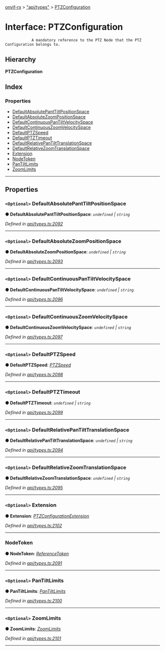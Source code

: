 [onvif-rx](../README.md) > ["api/types"](../modules/_api_types_.md) > [PTZConfiguration](../interfaces/_api_types_.ptzconfiguration.md)

# Interface: PTZConfiguration

```
            A mandatory reference to the PTZ Node that the PTZ Configuration belongs to.
```

## Hierarchy

**PTZConfiguration**

## Index

### Properties

* [DefaultAbsolutePantTiltPositionSpace](_api_types_.ptzconfiguration.md#defaultabsolutepanttiltpositionspace)
* [DefaultAbsoluteZoomPositionSpace](_api_types_.ptzconfiguration.md#defaultabsolutezoompositionspace)
* [DefaultContinuousPanTiltVelocitySpace](_api_types_.ptzconfiguration.md#defaultcontinuouspantiltvelocityspace)
* [DefaultContinuousZoomVelocitySpace](_api_types_.ptzconfiguration.md#defaultcontinuouszoomvelocityspace)
* [DefaultPTZSpeed](_api_types_.ptzconfiguration.md#defaultptzspeed)
* [DefaultPTZTimeout](_api_types_.ptzconfiguration.md#defaultptztimeout)
* [DefaultRelativePanTiltTranslationSpace](_api_types_.ptzconfiguration.md#defaultrelativepantilttranslationspace)
* [DefaultRelativeZoomTranslationSpace](_api_types_.ptzconfiguration.md#defaultrelativezoomtranslationspace)
* [Extension](_api_types_.ptzconfiguration.md#extension)
* [NodeToken](_api_types_.ptzconfiguration.md#nodetoken)
* [PanTiltLimits](_api_types_.ptzconfiguration.md#pantiltlimits)
* [ZoomLimits](_api_types_.ptzconfiguration.md#zoomlimits)

---

## Properties

<a id="defaultabsolutepanttiltpositionspace"></a>

### `<Optional>` DefaultAbsolutePantTiltPositionSpace

**● DefaultAbsolutePantTiltPositionSpace**: *`undefined` \| `string`*

*Defined in [api/types.ts:2092](https://github.com/patrickmichalina/onvif-rx/blob/3ab1739/src/api/types.ts#L2092)*

___
<a id="defaultabsolutezoompositionspace"></a>

### `<Optional>` DefaultAbsoluteZoomPositionSpace

**● DefaultAbsoluteZoomPositionSpace**: *`undefined` \| `string`*

*Defined in [api/types.ts:2093](https://github.com/patrickmichalina/onvif-rx/blob/3ab1739/src/api/types.ts#L2093)*

___
<a id="defaultcontinuouspantiltvelocityspace"></a>

### `<Optional>` DefaultContinuousPanTiltVelocitySpace

**● DefaultContinuousPanTiltVelocitySpace**: *`undefined` \| `string`*

*Defined in [api/types.ts:2096](https://github.com/patrickmichalina/onvif-rx/blob/3ab1739/src/api/types.ts#L2096)*

___
<a id="defaultcontinuouszoomvelocityspace"></a>

### `<Optional>` DefaultContinuousZoomVelocitySpace

**● DefaultContinuousZoomVelocitySpace**: *`undefined` \| `string`*

*Defined in [api/types.ts:2097](https://github.com/patrickmichalina/onvif-rx/blob/3ab1739/src/api/types.ts#L2097)*

___
<a id="defaultptzspeed"></a>

### `<Optional>` DefaultPTZSpeed

**● DefaultPTZSpeed**: *[PTZSpeed](_api_types_.ptzspeed.md)*

*Defined in [api/types.ts:2098](https://github.com/patrickmichalina/onvif-rx/blob/3ab1739/src/api/types.ts#L2098)*

___
<a id="defaultptztimeout"></a>

### `<Optional>` DefaultPTZTimeout

**● DefaultPTZTimeout**: *`undefined` \| `string`*

*Defined in [api/types.ts:2099](https://github.com/patrickmichalina/onvif-rx/blob/3ab1739/src/api/types.ts#L2099)*

___
<a id="defaultrelativepantilttranslationspace"></a>

### `<Optional>` DefaultRelativePanTiltTranslationSpace

**● DefaultRelativePanTiltTranslationSpace**: *`undefined` \| `string`*

*Defined in [api/types.ts:2094](https://github.com/patrickmichalina/onvif-rx/blob/3ab1739/src/api/types.ts#L2094)*

___
<a id="defaultrelativezoomtranslationspace"></a>

### `<Optional>` DefaultRelativeZoomTranslationSpace

**● DefaultRelativeZoomTranslationSpace**: *`undefined` \| `string`*

*Defined in [api/types.ts:2095](https://github.com/patrickmichalina/onvif-rx/blob/3ab1739/src/api/types.ts#L2095)*

___
<a id="extension"></a>

### `<Optional>` Extension

**● Extension**: *[PTZConfigurationExtension](_api_types_.ptzconfigurationextension.md)*

*Defined in [api/types.ts:2102](https://github.com/patrickmichalina/onvif-rx/blob/3ab1739/src/api/types.ts#L2102)*

___
<a id="nodetoken"></a>

###  NodeToken

**● NodeToken**: *[ReferenceToken](../modules/_api_types_.md#referencetoken)*

*Defined in [api/types.ts:2091](https://github.com/patrickmichalina/onvif-rx/blob/3ab1739/src/api/types.ts#L2091)*

___
<a id="pantiltlimits"></a>

### `<Optional>` PanTiltLimits

**● PanTiltLimits**: *[PanTiltLimits](_api_types_.ptzconfiguration.md#pantiltlimits)*

*Defined in [api/types.ts:2100](https://github.com/patrickmichalina/onvif-rx/blob/3ab1739/src/api/types.ts#L2100)*

___
<a id="zoomlimits"></a>

### `<Optional>` ZoomLimits

**● ZoomLimits**: *[ZoomLimits](_api_types_.ptzconfiguration.md#zoomlimits)*

*Defined in [api/types.ts:2101](https://github.com/patrickmichalina/onvif-rx/blob/3ab1739/src/api/types.ts#L2101)*

___

